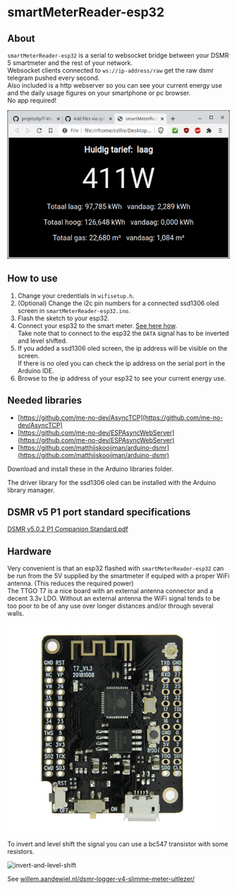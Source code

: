 # smartMeterReader-esp32

## About

`smartMeterReader-esp32` is a serial to websocket bridge between your DSMR 5 smartmeter and the rest of your network.<br>
Websocket clients connected to `ws://ip-address/raw` get the raw dsmr telegram pushed every second.<br>
Also included is a http webserver so you can see your current energy use and the daily usage figures on your smartphone or pc browser.<br>
No app required!

![screenshot](screenshot.png)

## How to use

1. Change your credentials in `wifisetup.h`.
1. (Optional) Change the i2c pin numbers for a connected ssd1306 oled screen in `smartMeterReader-esp32.ino`.
3. Flash the sketch to your esp32.
4. Connect your esp32 to the smart meter. [See here how](https://github.com/matthijskooijman/arduino-dsmr#connecting-the-p1-port).<br>Take note that to connect to the esp32 the `DATA` signal has to be inverted and level shifted.
5. If you added a ssd1306 oled screen, the ip address will be visible on the screen.<br>If there is no oled you can check the ip address on the serial port in the Arduino IDE.
6. Browse to the ip address of your esp32 to see your current energy use.

## Needed libraries

- [https://github.com/me-no-dev/AsyncTCP](https://github.com/me-no-dev/AsyncTCP)
- [https://github.com/me-no-dev/ESPAsyncWebServer](https://github.com/me-no-dev/ESPAsyncWebServer)
- [https://github.com/matthijskooijman/arduino-dsmr](https://github.com/matthijskooijman/arduino-dsmr)

Download and install these in the Arduino libraries folder.

The driver library for the ssd1306 oled can be installed with the Arduino library manager.

## DSMR v5 P1 port standard specifications

[DSMR v5.0.2 P1 Companion Standard.pdf](https://github.com/matthijskooijman/arduino-dsmr/blob/master/specs/DSMR%20v5.0.2%20P1%20Companion%20Standard.pdf)

## Hardware

Very convenient is that an esp32 flashed with `smartMeterReader-esp32` can be run from the 5V supplied by the smartmeter if equiped with a proper WiFi antenna. (This reduces the required power)<br>The TTGO T7 is a nice board with an external antenna connector and a decent 3.3v LDO. Without an external antenna the WiFi signal tends to be too poor to be of any use over longer distances and/or through several walls. 

![T7 pic](t7.jpg)

To invert and level shift the signal you can use a bc547 transistor with some resistors.

![invert-and-level-shift](https://willem.aandewiel.nl/wp-content/uploads/2019/04/DSMR_LevelShifter_Circuit-300x251.png)

See [willem.aandewiel.nl/dsmr-logger-v4-slimme-meter-uitlezer/](https://willem.aandewiel.nl/index.php/2019/04/09/dsmr-logger-v4-slimme-meter-uitlezer/)
